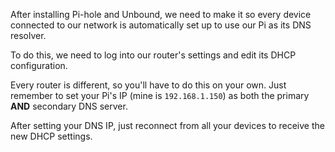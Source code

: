 After installing Pi-hole and Unbound, we need to make it so every device connected to our network is automatically set up to use our Pi as its DNS resolver.

To do this, we need to log into our router's settings and edit its DHCP configuration.

Every router is different, so you'll have to do this on your own. Just remember to set your Pi's IP (mine is `192.168.1.150`) as both the primary **AND** secondary DNS server.

After setting your DNS IP, just reconnect from all your devices to receive the new DHCP settings.